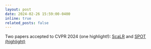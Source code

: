 ```yaml
---
layout: post
date: 2024-02-26 15:59:00-0400
inline: true
related_posts: false
---
```


Two papers accepted to CVPR 2024 (one highlight!): [ScaLR](https://arxiv.org/abs/2310.17504) and [SPOT (highlight)](https://arxiv.org/abs/2312.00648)